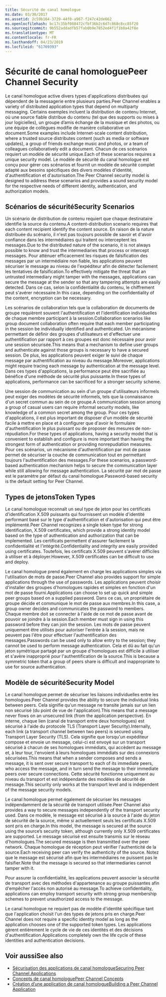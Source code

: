 ```yaml
---
title: Sécurité de canal homologue
ms.date: 03/30/2017
ms.assetid: 2c59b164-3729-44f0-a967-f247c42de662
ms.openlocfilehash: bc17c35bf088472cfbf36b2c6d7c868c8cc85f20
ms.sourcegitcommit: 9b552addadfb57fab0b9e7852ed4f1f1b8a42f8e
ms.translationtype: MT
ms.contentlocale: fr-FR
ms.lasthandoff: 04/23/2019
ms.locfileid: "61769393"
---
```

# <a name="peer-channel-security"></a><span data-ttu-id="b4dd3-102">Sécurité de canal homologue</span><span class="sxs-lookup"><span data-stu-id="b4dd3-102">Peer Channel Security</span></span>
<span data-ttu-id="b4dd3-103">Le canal homologue active divers types d'applications distribuées qui dépendent de la messagerie entre plusieurs parties.</span><span class="sxs-lookup"><span data-stu-id="b4dd3-103">Peer Channel enables a variety of distributed application types that depend on multiparty messaging.</span></span> <span data-ttu-id="b4dd3-104">Certains exemples incluent la distribution de contenu Internet, où une source fiable distribue du contenu (tel que des supports ou mises à jour logicielles), un groupe d’amis échange de la musique et des photos, ou une équipe de collègues modifie de manière collaborative un document.</span><span class="sxs-lookup"><span data-stu-id="b4dd3-104">Some examples include Internet-scale content distribution, where a trusted source distributes content (such as media or software updates), a group of friends exchange music and photos, or a team of colleagues collaboratively edit a document.</span></span> <span data-ttu-id="b4dd3-105">Chacun de ces scénarios requiert un modèle de sécurité unique.</span><span class="sxs-lookup"><span data-stu-id="b4dd3-105">Each of these scenarios requires a unique security model.</span></span> <span data-ttu-id="b4dd3-106">Le modèle de sécurité du canal homologue est conçu pour gérer ces scénarios et fournit un modèle de sécurité complet adapté aux besoins spécifiques des divers modèles d'identité, d'authentification et d'autorisation.</span><span class="sxs-lookup"><span data-stu-id="b4dd3-106">The Peer Channel security model is designed to address these scenarios and provides a sound security model for the respective needs of different identity, authentication, and authorization models.</span></span>  
  
## <a name="security-scenarios"></a><span data-ttu-id="b4dd3-107">Scénarios de sécurité</span><span class="sxs-lookup"><span data-stu-id="b4dd3-107">Security Scenarios</span></span>  
 <span data-ttu-id="b4dd3-108">Un scénario de distribution de contenu requiert que chaque destinataire identifie la source du contenu.</span><span class="sxs-lookup"><span data-stu-id="b4dd3-108">A content-distribution scenario requires that each content recipient identify the content source.</span></span> <span data-ttu-id="b4dd3-109">En raison de la nature distribuée du scénario, il n'est pas toujours possible de savoir et d'avoir confiance dans les intermédiaires qui traitent ou interceptent les messages.</span><span class="sxs-lookup"><span data-stu-id="b4dd3-109">Due to the distributed nature of the scenario, it is not always possible to know and trust the intermediaries that process or intercept messages.</span></span> <span data-ttu-id="b4dd3-110">Pour atténuer efficacement les risques de falsification des messages par un intermédiaire non fiable, les applications peuvent sécuriser le message au niveau de l'expéditeur afin de détecter facilement les tentatives de falsification.</span><span class="sxs-lookup"><span data-stu-id="b4dd3-110">To effectively mitigate the threat that an untrusted intermediary might tamper with the messages, applications can secure the message at the sender so that any tampering attempts are easily detected.</span></span> <span data-ttu-id="b4dd3-111">Dans ce cas, selon la confidentialité du contenu, le chiffrement peut s'avérer nécessaire.</span><span class="sxs-lookup"><span data-stu-id="b4dd3-111">In this case, depending on the confidentiality of the content, encryption can be necessary.</span></span>  
  
 <span data-ttu-id="b4dd3-112">Les scénarios de collaboration tels que la collaboration de documents de groupe requièrent souvent l'authentification et l'identification individuelles de chaque membre participant à la session.</span><span class="sxs-lookup"><span data-stu-id="b4dd3-112">Collaboration scenarios like group document collaboration often require that each member participating in the session be individually identified and authenticated.</span></span> <span data-ttu-id="b4dd3-113">Un mécanisme permettant de définir des groupes d'utilisateurs et d'effectuer une authentification par rapport à ces groupes est donc nécessaire pour avoir une session sécurisée.</span><span class="sxs-lookup"><span data-stu-id="b4dd3-113">This means that a mechanism to define user groups and authenticate against those groups is necessary to have a secured session.</span></span> <span data-ttu-id="b4dd3-114">De plus, les applications peuvent exiger le suivi de chaque message par authentification au niveau du message.</span><span class="sxs-lookup"><span data-stu-id="b4dd3-114">Moreover, applications might require tracing each message by authentication at the message level.</span></span> <span data-ttu-id="b4dd3-115">Dans ces types d'applications, la performance peut être sacrifiée au bénéfice d'une méthode de sécurité plus puissante.</span><span class="sxs-lookup"><span data-stu-id="b4dd3-115">In these types of applications, performance can be sacrificed for a stronger security scheme.</span></span>  
  
 <span data-ttu-id="b4dd3-116">Une session de communication au sein d'un groupe d'utilisateurs informels peut exiger des modèles de sécurité informels, tels que la connaissance d'un secret commun au sein de ce groupe.</span><span class="sxs-lookup"><span data-stu-id="b4dd3-116">A communication session among a group of casual users can require informal security models, like knowledge of a common secret among the group.</span></span> <span data-ttu-id="b4dd3-117">Pour ces types d'applications, il est plus important de disposer d'un modèle de sécurité facile à mettre en place et à configurer que d'avoir le formulaire d'authentification le plus puissant ou de proposer des mesures de non-répudiation.</span><span class="sxs-lookup"><span data-stu-id="b4dd3-117">For these types of applications, having a security model that is convenient to establish and configure is more important than having the strongest form of authentication or providing nonrepudiation measures.</span></span> <span data-ttu-id="b4dd3-118">Pour ces scénarios, un mécanisme d'authentification par mot de passe permet de sécuriser la couche de communication tout en permettant toujours l'authentification des messages.</span><span class="sxs-lookup"><span data-stu-id="b4dd3-118">For these scenarios, a password-based authentication mechanism helps to secure the communication layer while still allowing for message authentication.</span></span> <span data-ttu-id="b4dd3-119">La sécurité par mot de passe est le paramètre par défaut du canal homologue.</span><span class="sxs-lookup"><span data-stu-id="b4dd3-119">Password-based security is the default setting for Peer Channel.</span></span>  
  
## <a name="token-types"></a><span data-ttu-id="b4dd3-120">Types de jetons</span><span class="sxs-lookup"><span data-stu-id="b4dd3-120">Token Types</span></span>  
 <span data-ttu-id="b4dd3-121">Le canal homologue reconnaît un seul type de jeton pour les certificats d'identification X.509 puissants qui fournissent un modèle d'identité performant basé sur le type d'authentification et d'autorisation qui peut être implémenté.</span><span class="sxs-lookup"><span data-stu-id="b4dd3-121">Peer Channel recognizes a single token type for strong identification, X.509 certificates, which provide a strong identity model based on the type of authentication and authorization that can be implemented.</span></span> <span data-ttu-id="b4dd3-122">Les certificats permettent d'assurer facilement la confidentialité et l'intégrité.</span><span class="sxs-lookup"><span data-stu-id="b4dd3-122">Confidentiality and integrity are easily provided using certificates.</span></span> <span data-ttu-id="b4dd3-123">Toutefois, les certificats X.509 peuvent s'avérer difficiles à utiliser et à déployer.</span><span class="sxs-lookup"><span data-stu-id="b4dd3-123">However, X.509 certificates can be difficult to use and deploy.</span></span>  
  
 <span data-ttu-id="b4dd3-124">Le canal homologue prend également en charge les applications simples via l'utilisation de mots de passe.</span><span class="sxs-lookup"><span data-stu-id="b4dd3-124">Peer Channel also provides support for simple applications through the use of passwords.</span></span> <span data-ttu-id="b4dd3-125">Les applications peuvent choisir d'installer des groupes d'homologues rapides et simples en fonction d'un mot de passe fourni.</span><span class="sxs-lookup"><span data-stu-id="b4dd3-125">Applications can choose to set up quick and simple peer groups based on a supplied password.</span></span> <span data-ttu-id="b4dd3-126">Dans ce cas, un propriétaire de groupe décide et communique le mot de passe aux membres.</span><span class="sxs-lookup"><span data-stu-id="b4dd3-126">In this case, a group owner decides and communicates the password to members.</span></span> <span data-ttu-id="b4dd3-127">Chaque membre doit se connecter à l'aide de ce mot de passe avant de pouvoir se joindre à la session.</span><span class="sxs-lookup"><span data-stu-id="b4dd3-127">Each member must sign in using this password before they can join the session.</span></span> <span data-ttu-id="b4dd3-128">Les mots de passe peuvent uniquement être utilisés pour autoriser l'entrée à la session, mais ne peuvent pas l'être pour effectuer l'authentification des messages.</span><span class="sxs-lookup"><span data-stu-id="b4dd3-128">Passwords can be used only to allow entry to the session; they cannot be used to perform message authentication.</span></span> <span data-ttu-id="b4dd3-129">Cela et dû au fait qu'un jeton symétrique partagé par un groupe d'homologues est difficile à utiliser et s'avère inapproprié pour l'authentification de la source.</span><span class="sxs-lookup"><span data-stu-id="b4dd3-129">This is because a symmetric token that a group of peers share is difficult and inappropriate to use for source authentication.</span></span>  
  
## <a name="security-model"></a><span data-ttu-id="b4dd3-130">Modèle de sécurité</span><span class="sxs-lookup"><span data-stu-id="b4dd3-130">Security Model</span></span>  
 <span data-ttu-id="b4dd3-131">Le canal homologue permet de sécuriser les liaisons individuelles entre les homologues.</span><span class="sxs-lookup"><span data-stu-id="b4dd3-131">Peer Channel provides the ability to secure the individual links between peers.</span></span> <span data-ttu-id="b4dd3-132">Cela signifie qu'un message ne transite jamais sur un lien non sécurisé (du point de vue de l'application).</span><span class="sxs-lookup"><span data-stu-id="b4dd3-132">This means that a message never flows on an unsecured link (from the application perspective).</span></span> <span data-ttu-id="b4dd3-133">En interne, chaque lien (canal de transport entre deux homologues) est sécurisé à l'aide du protocole TLS (Transport Layer Security).</span><span class="sxs-lookup"><span data-stu-id="b4dd3-133">Internally, each link (a transport channel between two peers) is secured using Transport Layer Security (TLS).</span></span> <span data-ttu-id="b4dd3-134">Cela signifie que lorsqu'un expéditeur compose et envoie un message, celui-ci est envoyé sur un transport sécurisé à chacun de ses homologues immédiats, qui accèdent au message et, à leur tour, l'envoient à leurs homologues immédiats sur des connexions sécurisées.</span><span class="sxs-lookup"><span data-stu-id="b4dd3-134">This means that when a sender composes and sends a message, it is sent over secure transport to each of its immediate peers, who access the message, and in turn send the message to their immediate peers over secure connections.</span></span> <span data-ttu-id="b4dd3-135">Cette sécurité fonctionne uniquement au niveau du transport et est indépendante des modèles de sécurité de message.</span><span class="sxs-lookup"><span data-stu-id="b4dd3-135">This security only works at the transport level and is independent of the message security models.</span></span>  
  
 <span data-ttu-id="b4dd3-136">Le canal homologue permet également de sécuriser les messages indépendamment de la sécurité de transport utilisée.</span><span class="sxs-lookup"><span data-stu-id="b4dd3-136">Peer Channel also provides a way to secure messages independently of the transport security used.</span></span> <span data-ttu-id="b4dd3-137">Dans ce modèle, le message est sécurisé à la source à l'aide du jeton de sécurité de la source, même si actuellement seuls les certificats X.509 sont pris en charge.</span><span class="sxs-lookup"><span data-stu-id="b4dd3-137">In this model, the message is secured at the source using the source’s security token, although currently only X.509 certificates are supported.</span></span> <span data-ttu-id="b4dd3-138">Le message sécurisé est ensuite transmis sur le réseau d'homologues.</span><span class="sxs-lookup"><span data-stu-id="b4dd3-138">The secured message is then transmitted over the peer network.</span></span> <span data-ttu-id="b4dd3-139">Chaque homologue de réception peut vérifier l'authenticité de la source.</span><span class="sxs-lookup"><span data-stu-id="b4dd3-139">Each receiving peer can verify the authenticity of the source.</span></span> <span data-ttu-id="b4dd3-140">Notez que le message est sécurisé afin que les intermédiaires ne puissent pas le falsifier.</span><span class="sxs-lookup"><span data-stu-id="b4dd3-140">Note that the message is secured so that intermediaries cannot tamper with it.</span></span>  
  
 <span data-ttu-id="b4dd3-141">Pour assurer la confidentialité, les applications peuvent associer la sécurité de transport avec des méthodes d'appartenance au groupe puissantes afin d'empêcher l'accès non autorisé au message.</span><span class="sxs-lookup"><span data-stu-id="b4dd3-141">To achieve confidentiality, applications can employ transport security with strong group membership schemes to prevent unauthorized access to the message.</span></span>  
  
 <span data-ttu-id="b4dd3-142">Le canal homologue ne requiert pas de modèle d'identité spécifique tant que l'application choisit l'un des types de jetons pris en charge.</span><span class="sxs-lookup"><span data-stu-id="b4dd3-142">Peer Channel does not require a specific identity model as long as the application chooses one of the supported token types.</span></span> <span data-ttu-id="b4dd3-143">Les applications gèrent entièrement le cycle de vie de ces identités et des décisions d'authentification.</span><span class="sxs-lookup"><span data-stu-id="b4dd3-143">Applications completely own the life cycle of these identities and authentication decisions.</span></span>  
  
## <a name="see-also"></a><span data-ttu-id="b4dd3-144">Voir aussi</span><span class="sxs-lookup"><span data-stu-id="b4dd3-144">See also</span></span>

- [<span data-ttu-id="b4dd3-145">Sécurisation des applications de canal homologue</span><span class="sxs-lookup"><span data-stu-id="b4dd3-145">Securing Peer Channel Applications</span></span>](../../../../docs/framework/wcf/feature-details/securing-peer-channel-applications.md)
- [<span data-ttu-id="b4dd3-146">Concepts de canal homologue</span><span class="sxs-lookup"><span data-stu-id="b4dd3-146">Peer Channel Concepts</span></span>](../../../../docs/framework/wcf/feature-details/peer-channel-concepts.md)
- [<span data-ttu-id="b4dd3-147">Création d’une application de canal homologue</span><span class="sxs-lookup"><span data-stu-id="b4dd3-147">Building a Peer Channel Application</span></span>](../../../../docs/framework/wcf/feature-details/building-a-peer-channel-application.md)
